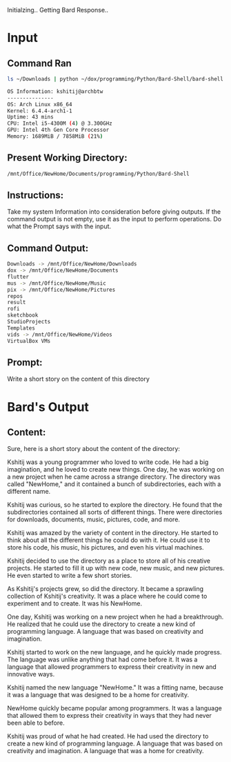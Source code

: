 Initialzing..
Getting Bard Response..

# Input

## Command Ran
```bash
ls ~/Downloads | python ~/dox/programming/Python/Bard-Shell/bard-shell.py -p "Write a short story on the contents of the current directory" -m content
```

```bash
OS Information: kshitij@archbtw
---------------
OS: Arch Linux x86_64
Kernel: 6.4.4-arch1-1
Uptime: 43 mins
CPU: Intel i5-4300M (4) @ 3.300GHz
GPU: Intel 4th Gen Core Processor
Memory: 1689MiB / 7858MiB (21%)
```

## Present Working Directory:
```bash
/mnt/Office/NewHome/Documents/programming/Python/Bard-Shell
```

## Instructions:
Take my system Information into consideration before giving outputs.
If the command output is not empty, use it as the input to perform operations.
Do what the Prompt says with the input.

## Command Output:
```bash
Downloads -> /mnt/Office/NewHome/Downloads
dox -> /mnt/Office/NewHome/Documents
flutter
mus -> /mnt/Office/NewHome/Music
pix -> /mnt/Office/NewHome/Pictures
repos
result
rofi
sketchbook
StudioProjects
Templates
vids -> /mnt/Office/NewHome/Videos
VirtualBox VMs
```

## Prompt:
Write a short story on the content of this directory

# Bard's Output

## Content:
Sure, here is a short story about the content of the directory:

Kshitij was a young programmer who loved to write code. He had a big imagination, and he loved to create new things. One day, he was working on a new project when he came across a strange directory. The directory was called "NewHome," and it contained a bunch of subdirectories, each with a different name.

Kshitij was curious, so he started to explore the directory. He found that the subdirectories contained all sorts of different things. There were directories for downloads, documents, music, pictures, code, and more.

Kshitij was amazed by the variety of content in the directory. He started to think about all the different things he could do with it. He could use it to store his code, his music, his pictures, and even his virtual machines.

Kshitij decided to use the directory as a place to store all of his creative projects. He started to fill it up with new code, new music, and new pictures. He even started to write a few short stories.

As Kshitij's projects grew, so did the directory. It became a sprawling collection of Kshitij's creativity. It was a place where he could come to experiment and to create. It was his NewHome.

One day, Kshitij was working on a new project when he had a breakthrough. He realized that he could use the directory to create a new kind of programming language. A language that was based on creativity and imagination.

Kshitij started to work on the new language, and he quickly made progress. The language was unlike anything that had come before it. It was a language that allowed programmers to express their creativity in new and innovative ways.

Kshitij named the new language "NewHome." It was a fitting name, because it was a language that was designed to be a home for creativity.

NewHome quickly became popular among programmers. It was a language that allowed them to express their creativity in ways that they had never been able to before.

Kshitij was proud of what he had created. He had used the directory to create a new kind of programming language. A language that was based on creativity and imagination. A language that was a home for creativity.
